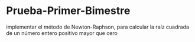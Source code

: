 # Prueba-Primer-Bimestre
implementar el método de Newton-Raphson, para calcular la raíz cuadrada de un número entero positivo mayor que cero

